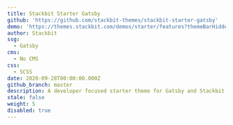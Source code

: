 ```yaml
---
title: Stackbit Starter Gatsby
github: 'https://github.com/stackbit-themes/stackbit-starter-gatsby'
demo: 'https://themes.stackbit.com/demos/starter/features?themeBarHidden=true'
author: Stackbit
ssg:
  - Gatsby
cms:
  - No CMS
css:
  - SCSS
date: 2020-09-28T00:00:00.000Z
github_branch: master
description: A developer focused starter theme for Gatsby and Stackbit.
stale: false
weight: 5
disabled: true
---
```

